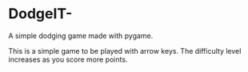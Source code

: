 # DodgeIT-
A simple dodging game made with pygame.

This is a simple game to be played with arrow keys.
The difficulty level increases as you score more points.
